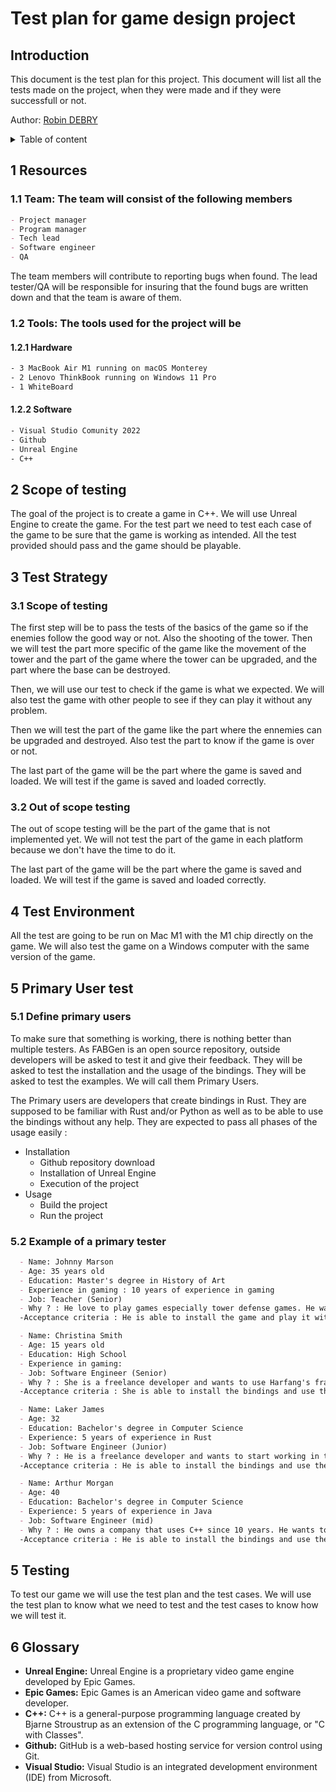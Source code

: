 # Test plan for game design project

## Introduction

This document is the test plan for this project. This document will list all the tests made on the project, when they were made and if they were successfull or not.

Author: [Robin DEBRY](https://github.com/robin-debry)

<details>

<summary> Table of content </summary>

- [Test plan for game design project](#test-plan-for-game-design-project)
  - [Introduction](#introduction)
  - [1 Resources](#1-resources)
    - [1.1 Team: The team will consist of the following members](#11-team-the-team-will-consist-of-the-following-members)
    - [1.2 Tools: The tools used for the project will be](#12-tools-the-tools-used-for-the-project-will-be)
      - [1.2.1 Hardware](#121-hardware)
      - [1.2.2 Software](#122-software)
  - [2 Scope of testing](#2-scope-of-testing)
  - [3 Test Strategy](#3-test-strategy)
    - [3.1 Scope of testing](#31-scope-of-testing)
    - [3.2 Out of scope testing](#32-out-of-scope-testing)
  - [4 Test Environment](#4-test-environment)
  - [5 Primary User test](#5-primary-user-test)
    - [5.1 Define primary users](#51-define-primary-users)
    - [5.2 Example of a primary tester](#52-example-of-a-primary-tester)
  - [5 Testing](#5-testing)
  - [6 Glossary](#6-glossary)

</details>

## 1 Resources

### 1.1 Team: The team will consist of the following members

```md
- Project manager
- Program manager
- Tech lead
- Software engineer
- QA
```

The team members will contribute to reporting bugs when found.
The lead tester/QA will be responsible for insuring that the found bugs are written down and that the team is aware of them.

### 1.2 Tools: The tools used for the project will be

#### 1.2.1 Hardware

```sh
- 3 MacBook Air M1 running on macOS Monterey
- 2 Lenovo ThinkBook running on Windows 11 Pro
- 1 WhiteBoard
```

#### 1.2.2 Software

```sh
- Visual Studio Comunity 2022
- Github
- Unreal Engine
- C++
```

## 2 Scope of testing

The goal of the project is to create a game in C++. We will use Unreal Engine to create the game. For the test part we need to test each case of the game to be sure that the game is working as intended.
All the test provided should pass and the game should be playable.

## 3 Test Strategy

### 3.1 Scope of testing

The first step will be to pass the tests of the basics of the game so if the enemies follow the good way or not. Also the shooting of the tower. Then we will test the part more specific of the game like the movement of the tower and the part of the game where the tower can be upgraded, and the part where the base can be destroyed.

Then, we will use our test to check if the game is what we expected. We will also test the game with other people to see if they can play it without any problem.

Then we will test the part of the game like the part where the ennemies can be upgraded and destroyed. Also test the part to know if the game is over or not.

The last part of the game will be the part where the game is saved and loaded. We will test if the game is saved and loaded correctly.

### 3.2 Out of scope testing

The out of scope testing will be the part of the game that is not implemented yet. We will not test the part of the game in each platform because we don't have the time to do it.

The last part of the game will be the part where the game is saved and loaded. We will test if the game is saved and loaded correctly.

## 4 Test Environment

All the test are going to be run on Mac M1 with the M1 chip directly on the game. We will also test the game on a Windows computer with the same version of the game.

## 5 Primary User test

### 5.1 Define primary users

To make sure that something is working, there is nothing better than multiple testers.
As FABGen is an open source repository, outside developers will be asked to test it and give their feedback. They will be asked to test the installation and the usage of the bindings. They will be asked to test the examples. We will call them Primary Users.

The Primary users are developers that create bindings in Rust. They are supposed to be familiar with Rust and/or Python as well as to be able to use the bindings without any help.
They are expected to pass all phases of the usage easily :

- Installation
  - Github repository download
  - Installation of Unreal Engine
  - Execution of the project
- Usage
  - Build the project
  - Run the project

### 5.2 Example of a primary tester

```md
  - Name: Johnny Marson
  - Age: 35 years old
  - Education: Master's degree in History of Art
  - Experience in gaming : 10 years of experience in gaming  
  - Job: Teacher (Senior)
  - Why ? : He love to play games especially tower defense games. He want a new game to play.
  -Acceptance criteria : He is able to install the game and play it without any problem.
```

```md
  - Name: Christina Smith
  - Age: 15 years old
  - Education: High School
  - Experience in gaming: 
  - Job: Software Engineer (Senior)
  - Why ? : She is a freelance developer and wants to use Harfang's framework in her projects. She only knows Rust.
  -Acceptance criteria : She is able to install the bindings and use them however she wants easily after a small period of time.
```

```md
  - Name: Laker James
  - Age: 32
  - Education: Bachelor's degree in Computer Science
  - Experience: 5 years of experience in Rust
  - Job: Software Engineer (Junior)
  - Why ? : He is a freelance developer and wants to start working in the field of 3D. He wants to work in Rust so he is not open to other languages.
  -Acceptance criteria : He is able to install the bindings and use them on existing projects.
```

```md
  - Name: Arthur Morgan
  - Age: 40
  - Education: Bachelor's degree in Computer Science
  - Experience: 5 years of experience in Java
  - Job: Software Engineer (mid)
  - Why ? : He owns a company that uses C++ since 10 years. He wants to upgrade their system to Rust because of some limitations of c++. They don't have anything to do with 3D.
  -Acceptance criteria : He is able to install the bindings and use them on his company's projects.
```

## 5 Testing

To test our game we will use the test plan and the test cases. We will use the test plan to know what we need to test and the test cases to know how we will test it.

## 6 Glossary

- **Unreal Engine:** Unreal Engine is a proprietary video game engine developed by Epic Games.
- **Epic Games:** Epic Games is an American video game and software developer.
- **C++:** C++ is a general-purpose programming language created by Bjarne Stroustrup as an extension of the C programming language, or "C with Classes".
- **Github:** GitHub is a web-based hosting service for version control using Git.
- **Visual Studio:** Visual Studio is an integrated development environment (IDE) from Microsoft.

